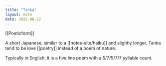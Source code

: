 ```yaml
---
title: "Tanka"
layout: note
date: 2022-08-22
---
```


[[Poeticform]] 

A short Japanese, similar to a [[notes-site/haiku]] and slightly longer. Tanka tend to be love [[poetry]] instead of a poem of nature.

Typically in English, it is a five line poem with a 5/7/5/7/7 syllable count.
